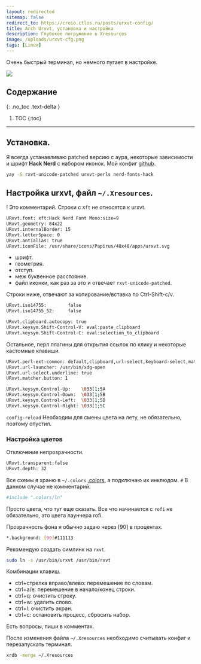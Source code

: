 ```yaml
---
layout: redirected
sitemap: false
redirect_to: https://creio.ctlos.ru/posts/urxvt-config/
title: Arch Urxvt, установка и настройка
description: Глубокое погружение в Xresources
image: /uploads/urxvt-cfg.png
tags: [Linux]
---
```


Очень быстрый терминал, но немного пугает в настройке.

![](/uploads/urxvt-cfg.png)

## Содержание
{: .no_toc .text-delta }

1. TOC
{:toc}

---

## Установка.

Я всегда устанавливаю patched версию с аура, некоторые зависимости и шрифт **Hack Nerd** с набором иконок. Мой конфиг [github](https://github.com/creio/dots/blob/master/.Xresources).

```sh
yay -S rxvt-unicode-patched urxvt-perls nerd-fonts-hack
```

## Настройка urxvt, файл `~/.Xresources`.

! Это комментарий. Строки с `Xft` не относятся к urxvt.

```sh
URxvt.font: xft:Hack Nerd Font Mono:size=9
URxvt.geometry: 84x22
URxvt.internalBorder: 15
URxvt.letterSpace: 0
URxvt.antialias: true
URxvt.iconFile: /usr/share/icons/Papirus/48x48/apps/urxvt.svg
```

* шрифт.
* геометрия.
* отступ.
* меж буквенное расстояние.
* файл иконки, как раз за это и отвечает `rxvt-unicode-patched`.

Строки ниже, отвечают за копирование/вставка по Ctrl-Shift-c/v.

```sh
URxvt.iso14755:        false
URxvt.iso14755_52:     false

URxvt.clipboard.autocopy: true
URxvt.keysym.Shift-Control-V: eval:paste_clipboard
URxvt.keysym.Shift-Control-C: eval:selection_to_clipboard
```

Остальное, перл плагины для открытия ссылок по клику и некоторые кастомные клавиши.

```sh
URxvt.perl-ext-common: default,clipboard,url-select,keyboard-select,matcher
URxvt.url-launcher: /usr/bin/xdg-open
URxvt.url-select.underline: true
URxvt.matcher.button: 1

URxvt.keysym.Control-Up:    \033[1;5A
URxvt.keysym.Control-Down:  \033[1;5B
URxvt.keysym.Control-Left:  \033[1;5D
URxvt.keysym.Control-Right: \033[1;5C
```

`config-reload` Необходим для смены цвета на лету, не обязательно, поэтому опустил.

### Настройка цветов

Отключение непрозрачности.

```sh
URxvt.transparent:false
URxvt.depth: 32
```

Все схемы я храню в `~/.colors` [.colors](https://github.com/creio/dots/tree/master/.colors), а подключаю их инклюдом. `#` В данном случае не комментарий.

```sh
#include ".colors/ln"
```

Просто цвета, что тут еще сказать. Все что начинается с `rofi` не обязательно, это цвета лаунчера rofi.

Прозрачность фона я обычно задаю через [90] в процентах.

```sh
*.background: [90]#111113
```

Рекомендую создать симлинк на `rxvt`.

```sh
sudo ln -s /usr/bin/urxvt /usr/bin/rxvt
```

Комбинации клавиш.

- ctrl+стрелка вправо/влево: перемешение по словам.
- ctrl+a/e: перемешение в начало/конец строки.
- ctrl+q: очистить строку.
- ctrl+w: удалить слово.
- ctrl+l: очистить экран.
- ctrl+c: остановить процесс, сбросить набор.

Есть вопросы, пиши в комментах.

После изменения файла `~/.Xresources` необходимо считывать конфиг и перезапускать терминал.

```bash
xrdb -merge ~/.Xresources
```
